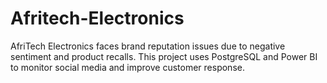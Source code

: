 # Afritech-Electronics
AfriTech Electronics faces brand reputation issues due to negative sentiment and product recalls. This project uses PostgreSQL and Power BI to monitor social media and improve customer response.
